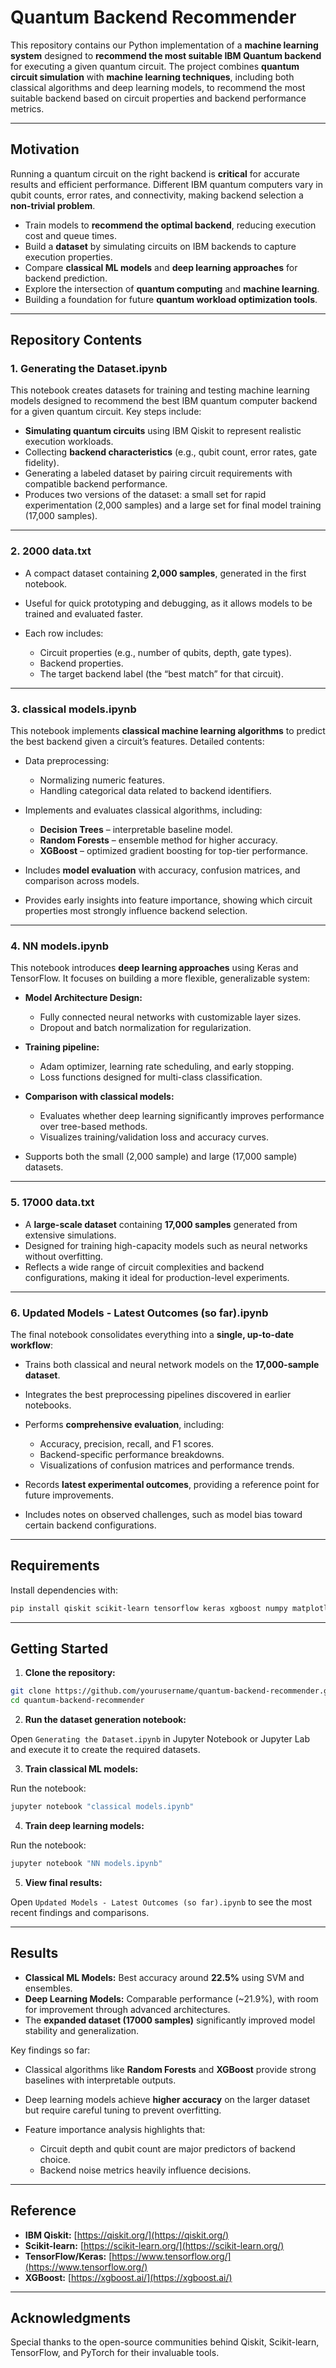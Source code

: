 # Quantum Backend Recommender

This repository contains our Python implementation of a **machine learning system** designed to **recommend the most suitable IBM Quantum backend** for executing a given quantum circuit.
The project combines **quantum circuit simulation** with **machine learning techniques**, including both classical algorithms and deep learning models, to recommend the most suitable backend based on circuit properties and backend performance metrics.

---

## Motivation

Running a quantum circuit on the right backend is **critical** for accurate results and efficient performance.
Different IBM quantum computers vary in qubit counts, error rates, and connectivity, making backend selection a **non-trivial problem**.

* Train models to **recommend the optimal backend**, reducing execution cost and queue times.
* Build a **dataset** by simulating circuits on IBM backends to capture execution properties.
* Compare **classical ML models** and **deep learning approaches** for backend prediction.
* Explore the intersection of **quantum computing** and **machine learning**.
* Building a foundation for future **quantum workload optimization tools**.

---

## Repository Contents

### **1. Generating the Dataset.ipynb**

This notebook creates datasets for training and testing machine learning models designed to recommend the best IBM quantum computer backend for a given quantum circuit.
Key steps include:

* **Simulating quantum circuits** using IBM Qiskit to represent realistic execution workloads.
* Collecting **backend characteristics** (e.g., qubit count, error rates, gate fidelity).
* Generating a labeled dataset by pairing circuit requirements with compatible backend performance.
* Produces two versions of the dataset: a small set for rapid experimentation (2,000 samples) and a large set for final model training (17,000 samples).

---

### **2. 2000 data.txt**

* A compact dataset containing **2,000 samples**, generated in the first notebook.
* Useful for quick prototyping and debugging, as it allows models to be trained and evaluated faster.
* Each row includes:

  * Circuit properties (e.g., number of qubits, depth, gate types).
  * Backend properties.
  * The target backend label (the “best match” for that circuit).

---

### **3. classical models.ipynb**

This notebook implements **classical machine learning algorithms** to predict the best backend given a circuit’s features.
Detailed contents:

* Data preprocessing:

  * Normalizing numeric features.
  * Handling categorical data related to backend identifiers.
* Implements and evaluates classical algorithms, including:

  * **Decision Trees** – interpretable baseline model.
  * **Random Forests** – ensemble method for higher accuracy.
  * **XGBoost** – optimized gradient boosting for top-tier performance.
* Includes **model evaluation** with accuracy, confusion matrices, and comparison across models.
* Provides early insights into feature importance, showing which circuit properties most strongly influence backend selection.

---

### **4. NN models.ipynb**

This notebook introduces **deep learning approaches** using Keras and TensorFlow.
It focuses on building a more flexible, generalizable system:

* **Model Architecture Design:**

  * Fully connected neural networks with customizable layer sizes.
  * Dropout and batch normalization for regularization.
* **Training pipeline:**

  * Adam optimizer, learning rate scheduling, and early stopping.
  * Loss functions designed for multi-class classification.
* **Comparison with classical models:**

  * Evaluates whether deep learning significantly improves performance over tree-based methods.
  * Visualizes training/validation loss and accuracy curves.
* Supports both the small (2,000 sample) and large (17,000 sample) datasets.

---

### **5. 17000 data.txt**

* A **large-scale dataset** containing **17,000 samples** generated from extensive simulations.
* Designed for training high-capacity models such as neural networks without overfitting.
* Reflects a wide range of circuit complexities and backend configurations, making it ideal for production-level experiments.

---

### **6. Updated Models - Latest Outcomes (so far).ipynb**

The final notebook consolidates everything into a **single, up-to-date workflow**:

* Trains both classical and neural network models on the **17,000-sample dataset**.
* Integrates the best preprocessing pipelines discovered in earlier notebooks.
* Performs **comprehensive evaluation**, including:

  * Accuracy, precision, recall, and F1 scores.
  * Backend-specific performance breakdowns.
  * Visualizations of confusion matrices and performance trends.
* Records **latest experimental outcomes**, providing a reference point for future improvements.
* Includes notes on observed challenges, such as model bias toward certain backend configurations.

---

## Requirements

Install dependencies with:

```bash
pip install qiskit scikit-learn tensorflow keras xgboost numpy matplotlib pandas
```

---

## Getting Started

1. **Clone the repository:**

```bash
git clone https://github.com/yourusername/quantum-backend-recommender.git
cd quantum-backend-recommender
```

2. **Run the dataset generation notebook:**

Open `Generating the Dataset.ipynb` in Jupyter Notebook or Jupyter Lab and execute it to create the required datasets.

3. **Train classical ML models:**

Run the notebook:

```bash
jupyter notebook "classical models.ipynb"
```

4. **Train deep learning models:**

Run the notebook:

```bash
jupyter notebook "NN models.ipynb"
```

5. **View final results:**

Open `Updated Models - Latest Outcomes (so far).ipynb` to see the most recent findings and comparisons.

---

## Results

* **Classical ML Models:** Best accuracy around **22.5%** using SVM and ensembles.
* **Deep Learning Models:** Comparable performance (\~21.9%), with room for improvement through advanced architectures.
* The **expanded dataset (17000 samples)** significantly improved model stability and generalization.

Key findings so far:

* Classical algorithms like **Random Forests** and **XGBoost** provide strong baselines with interpretable outputs.
* Deep learning models achieve **higher accuracy** on the larger dataset but require careful tuning to prevent overfitting.
* Feature importance analysis highlights that:

  * Circuit depth and qubit count are major predictors of backend choice.
  * Backend noise metrics heavily influence decisions.

---

## Reference

* **IBM Qiskit:** [https://qiskit.org/](https://qiskit.org/)
* **Scikit-learn:** [https://scikit-learn.org/](https://scikit-learn.org/)
* **TensorFlow/Keras:** [https://www.tensorflow.org/](https://www.tensorflow.org/)
* **XGBoost:** [https://xgboost.ai/](https://xgboost.ai/)

---

## Acknowledgments

Special thanks to the open-source communities behind Qiskit, Scikit-learn, TensorFlow, and PyTorch for their invaluable tools.




